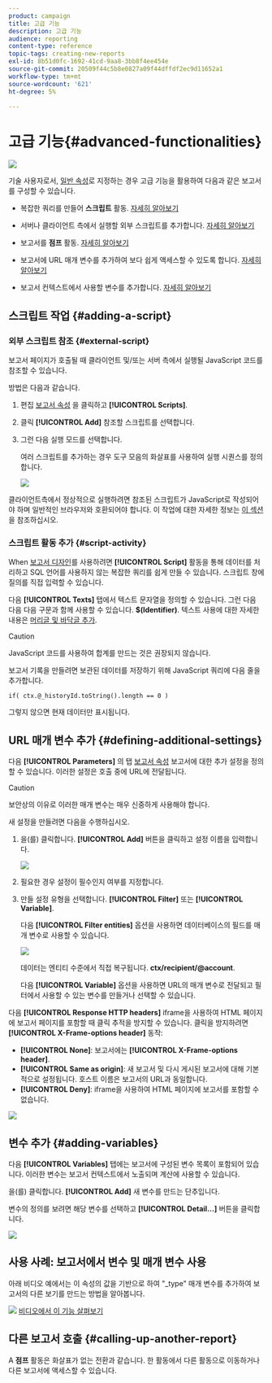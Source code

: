 ```yaml
---
product: campaign
title: 고급 기능
description: 고급 기능
audience: reporting
content-type: reference
topic-tags: creating-new-reports
exl-id: 8b51d0fc-1692-41cd-9aa8-3bb8f4ee454e
source-git-commit: 20509f44c5b8e0827a09f44dffdf2ec9d11652a1
workflow-type: tm+mt
source-wordcount: '621'
ht-degree: 5%

---
```


# 고급 기능{#advanced-functionalities}

![](../../assets/common.svg)

기술 사용자로서, [일반 속성](../../reporting/using/properties-of-the-report.md)로 지정하는 경우 고급 기능을 활용하여 다음과 같은 보고서를 구성할 수 있습니다.

* 복잡한 쿼리를 만들어 **스크립트** 활동. [자세히 알아보기](#script-activity)

* 서버나 클라이언트 측에서 실행할 외부 스크립트를 추가합니다. [자세히 알아보기](#external-script)

* 보고서를 **점프** 활동. [자세히 알아보기](#calling-up-another-report)

* 보고서에 URL 매개 변수를 추가하여 보다 쉽게 액세스할 수 있도록 합니다. [자세히 알아보기](#calling-up-another-report)

* 보고서 컨텍스트에서 사용할 변수를 추가합니다. [자세히 알아보기](#adding-variables)

## 스크립트 작업 {#adding-a-script}

### 외부 스크립트 참조 {#external-script}

보고서 페이지가 호출될 때 클라이언트 및/또는 서버 측에서 실행될 JavaScript 코드를 참조할 수 있습니다.

방법은 다음과 같습니다.

1. 편집 [보고서 속성](../../reporting/using/properties-of-the-report.md) 을 클릭하고 **[!UICONTROL Scripts]**.
1. 클릭 **[!UICONTROL Add]** 참조할 스크립트를 선택합니다.
1. 그런 다음 실행 모드를 선택합니다.

   여러 스크립트를 추가하는 경우 도구 모음의 화살표를 사용하여 실행 시퀀스를 정의합니다.

   ![](assets/reporting_custom_js.png)

클라이언트측에서 정상적으로 실행하려면 참조된 스크립트가 JavaScript로 작성되어야 하며 일반적인 브라우저와 호환되어야 합니다. 이 작업에 대한 자세한 정보는 [이 섹션](../../web/using/web-forms-answers.md)을 참조하십시오.

### 스크립트 활동 추가 {#script-activity}

When [보고서 디자인](../../reporting/using/creating-a-new-report.md#modelizing-the-chart)를 사용하려면 **[!UICONTROL Script]** 활동을 통해 데이터를 처리하고 SQL 언어를 사용하지 않는 복잡한 쿼리를 쉽게 만들 수 있습니다. 스크립트 창에 질의를 직접 입력할 수 있습니다.

다음 **[!UICONTROL Texts]** 탭에서 텍스트 문자열을 정의할 수 있습니다. 그런 다음 다음 다음 구문과 함께 사용할 수 있습니다. **$(Identifier)**. 텍스트 사용에 대한 자세한 내용은 [머리글 및 바닥글 추가](../../reporting/using/element-layout.md#adding-a-header-and-a-footer).

>[!CAUTION]
>
>JavaScript 코드를 사용하여 합계를 만드는 것은 권장되지 않습니다.

보고서 기록을 만들려면 보관된 데이터를 저장하기 위해 JavaScript 쿼리에 다음 줄을 추가합니다.

```
if( ctx.@_historyId.toString().length == 0 )
```

그렇지 않으면 현재 데이터만 표시됩니다.

## URL 매개 변수 추가 {#defining-additional-settings}

다음 **[!UICONTROL Parameters]** 의 탭 [보고서 속성](../../reporting/using/properties-of-the-report.md) 보고서에 대한 추가 설정을 정의할 수 있습니다. 이러한 설정은 호출 중에 URL에 전달됩니다.

>[!CAUTION]
>
>보안상의 이유로 이러한 매개 변수는 매우 신중하게 사용해야 합니다.

새 설정을 만들려면 다음을 수행하십시오.

1. 을(를) 클릭합니다. **[!UICONTROL Add]** 버튼을 클릭하고 설정 이름을 입력합니다.

   ![](assets/s_ncs_advuser_report_properties_09a.png)

1. 필요한 경우 설정이 필수인지 여부를 지정합니다.

1. 만들 설정 유형을 선택합니다. **[!UICONTROL Filter]** 또는 **[!UICONTROL Variable]**.

   다음 **[!UICONTROL Filter entities]** 옵션을 사용하면 데이터베이스의 필드를 매개 변수로 사용할 수 있습니다.

   ![](assets/s_ncs_advuser_report_properties_09b.png)

   데이터는 엔티티 수준에서 직접 복구됩니다. **ctx/recipient/@account**.

   다음 **[!UICONTROL Variable]** 옵션을 사용하면 URL의 매개 변수로 전달되고 필터에서 사용할 수 있는 변수를 만들거나 선택할 수 있습니다.

다음 **[!UICONTROL Response HTTP headers]** iframe을 사용하여 HTML 페이지에 보고서 페이지를 포함할 때 클릭 추적을 방지할 수 있습니다. 클릭을 방지하려면 **[!UICONTROL X-Frame-options header]** 동작:

* **[!UICONTROL None]**: 보고서에는 **[!UICONTROL X-Frame-options header]**.
* **[!UICONTROL Same as origin]**: 새 보고서 및 다시 게시된 보고서에 대해 기본적으로 설정됩니다. 호스트 이름은 보고서의 URL과 동일합니다.
* **[!UICONTROL Deny]**: iframe을 사용하여 HTML 페이지에 보고서를 포함할 수 없습니다.

![](assets/s_ncs_advuser_report_properties_09c.png)

## 변수 추가 {#adding-variables}

다음 **[!UICONTROL Variables]** 탭에는 보고서에 구성된 변수 목록이 포함되어 있습니다. 이러한 변수는 보고서 컨텍스트에서 노출되며 계산에 사용할 수 있습니다.

을(를) 클릭합니다. **[!UICONTROL Add]** 새 변수를 만드는 단추입니다.

변수의 정의를 보려면 해당 변수를 선택하고 **[!UICONTROL Detail...]** 버튼을 클릭합니다.

![](assets/s_ncs_advuser_report_properties_10.png)

## 사용 사례: 보고서에서 변수 및 매개 변수 사용

아래 비디오 예에서는 이 속성의 값을 기반으로 하여 &quot;_type&quot; 매개 변수를 추가하여 보고서의 다른 보기를 만드는 방법을 알아봅니다.

![](assets/do-not-localize/how-to-video.png) [비디오에서 이 기능 살펴보기](https://helpx.adobe.com/campaign/classic/how-to/add-url-parameter-in-acv6.html?playlist=/ccx/v1/collection/product/campaign/classic/segment/business-practitioners/explevel/intermediate/applaunch/how-to-4/collection.ccx.js&amp;ref=helpx.adobe.com)


## 다른 보고서 호출 {#calling-up-another-report}

A **점프** 활동은 화살표가 없는 전환과 같습니다. 한 활동에서 다른 활동으로 이동하거나 다른 보고서에 액세스할 수 있습니다.
